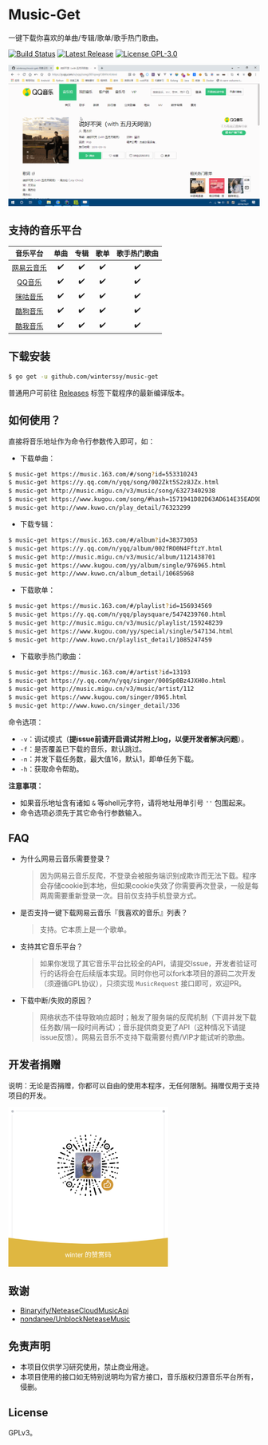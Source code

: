 # Music-Get

一键下载你喜欢的单曲/专辑/歌单/歌手热门歌曲。

[![Build Status](https://github.com/winterssy/music-get/workflows/CI/badge.svg)](https://github.com/winterssy/music-get/actions)
[![Latest Release](https://img.shields.io/github/release/winterssy/music-get.svg)](https://github.com/winterssy/music-get/releases)
[![License GPL-3.0](https://img.shields.io/github/license/winterssy/music-get.svg)](/LICENSE)

![preview](docs/preview.gif)

## 支持的音乐平台

|              音乐平台               |        单曲        |        专辑        |        歌单        |    歌手热门歌曲    |
| :---------------------------------: | :----------------: | :----------------: | :----------------: | :----------------: |
| [网易云音乐](https://music.163.com) | :heavy_check_mark: | :heavy_check_mark: | :heavy_check_mark: | :heavy_check_mark: |
|     [QQ音乐](https://y.qq.com)      | :heavy_check_mark: | :heavy_check_mark: | :heavy_check_mark: | :heavy_check_mark: |
| [咪咕音乐](http://music.migu.cn/v3) | :heavy_check_mark: | :heavy_check_mark: | :heavy_check_mark: | :heavy_check_mark: |
|  [酷狗音乐](http://www.kugou.com)   | :heavy_check_mark: | :heavy_check_mark: | :heavy_check_mark: | :heavy_check_mark: |
|   [酷我音乐](http://www.kuwo.cn/)   | :heavy_check_mark: | :heavy_check_mark: | :heavy_check_mark: | :heavy_check_mark: |

## 下载安装

```sh
$ go get -u github.com/winterssy/music-get
```

普通用户可前往 [Releases](https://github.com/winterssy/music-get/releases) 标签下载程序的最新编译版本。

## 如何使用？

直接将音乐地址作为命令行参数传入即可，如：

- 下载单曲：
```sh
$ music-get https://music.163.com/#/song?id=553310243
$ music-get https://y.qq.com/n/yqq/song/002Zkt5S2z8JZx.html
$ music-get http://music.migu.cn/v3/music/song/63273402938
$ music-get https://www.kugou.com/song/#hash=1571941D82D63AD614E35EAD9DB6A6A2
$ music-get http://www.kuwo.cn/play_detail/76323299
```

- 下载专辑：
```sh
$ music-get https://music.163.com/#/album?id=38373053
$ music-get https://y.qq.com/n/yqq/album/002fRO0N4FftzY.html
$ music-get http://music.migu.cn/v3/music/album/1121438701
$ music-get https://www.kugou.com/yy/album/single/976965.html
$ music-get http://www.kuwo.cn/album_detail/10685968
```

- 下载歌单：
```sh
$ music-get https://music.163.com/#/playlist?id=156934569
$ music-get https://y.qq.com/n/yqq/playsquare/5474239760.html
$ music-get http://music.migu.cn/v3/music/playlist/159248239
$ music-get https://www.kugou.com/yy/special/single/547134.html
$ music-get http://www.kuwo.cn/playlist_detail/1085247459
```

- 下载歌手热门歌曲：
```sh
$ music-get https://music.163.com/#/artist?id=13193
$ music-get https://y.qq.com/n/yqq/singer/000Sp0Bz4JXH0o.html
$ music-get http://music.migu.cn/v3/music/artist/112
$ music-get https://www.kugou.com/singer/8965.html
$ music-get http://www.kuwo.cn/singer_detail/336
```

命令选项：

- `-v`：调试模式（**提issue前请开启调试并附上log，以便开发者解决问题**）。
- `-f`：是否覆盖已下载的音乐，默认跳过。
- `-n`：并发下载任务数，最大值16，默认1，即单任务下载。
- `-h`：获取命令帮助。

**注意事项：** 

- 如果音乐地址含有诸如 `&` 等shell元字符，请将地址用单引号 `''` 包围起来。
- 命令选项必须先于其它命令行参数输入。

## FAQ

- 为什么网易云音乐需要登录？

  > 因为网易云音乐反爬，不登录会被服务端识别成欺诈而无法下载。程序会存储cookie到本地，但如果cookie失效了你需要再次登录，一般是每两周需要重新登录一次。目前仅支持手机登录方式。

- 是否支持一键下载网易云音乐『我喜欢的音乐』列表？

  > 支持。它本质上是一个歌单。

- 支持其它音乐平台？

  > 如果你发现了其它音乐平台比较全的API，请提交Issue，开发者验证可行的话将会在后续版本实现。同时你也可以fork本项目的源码二次开发（须遵循GPL协议），只须实现 `MusicRequest` 接口即可，欢迎PR。

- 下载中断/失败的原因？

  > 网络状态不佳导致响应超时；触发了服务端的反爬机制（下调并发下载任务数/隔一段时间再试）；音乐提供商变更了API（这种情况下请提issue反馈）。网易云音乐不支持下载需要付费/VIP才能试听的歌曲。

## 开发者捐赠

说明：无论是否捐赠，你都可以自由的使用本程序，无任何限制。捐赠仅用于支持项目的开发。

<img src="docs/wechat_reward_qrcode.png" width="320">

## 致谢

- [Binaryify/NeteaseCloudMusicApi](https://github.com/Binaryify/NeteaseCloudMusicApi)
- [nondanee/UnblockNeteaseMusic](https://github.com/nondanee/UnblockNeteaseMusic)

## 免责声明

- 本项目仅供学习研究使用，禁止商业用途。
- 本项目使用的接口如无特别说明均为官方接口，音乐版权归源音乐平台所有，侵删。

## License

GPLv3。
